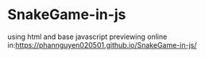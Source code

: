 # SnakeGame-in-js
using html and base javascript
previewing online in:https://phannguyen020501.github.io/SnakeGame-in-js/
